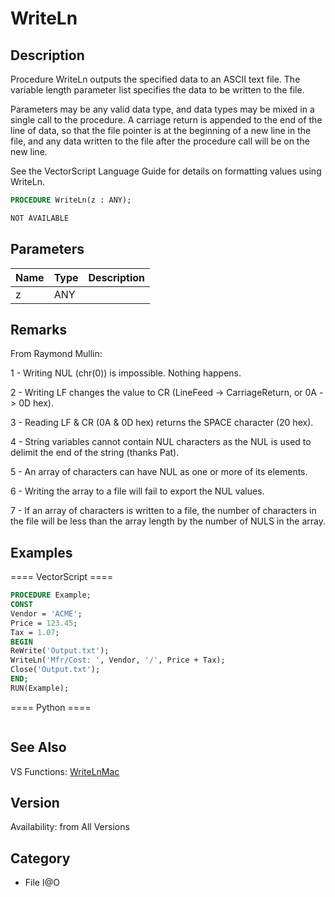 # WriteLn

## Description
Procedure WriteLn outputs the specified data to an ASCII text file. The variable length parameter list specifies the data to be written to the file. 

Parameters may be any valid data type, and data types may be mixed in a single call to the procedure. A carriage return is appended to the end of the line of data, so that the file pointer is at the beginning of a new line in the file, and any data written to the file after the procedure call will be on the new line.

See the VectorScript Language Guide for details on formatting values using WriteLn.

```pascal
PROCEDURE WriteLn(z : ANY);
```

```python
NOT AVAILABLE
```

## Parameters
|Name|Type|Description|
|---|---|---|
|z|ANY|   |

## Remarks
From Raymond Mullin:

1 - Writing NUL (chr(0)) is impossible. Nothing happens.

2 - Writing LF changes the value to CR (LineFeed -&gt; CarriageReturn, or 0A -&gt; 0D hex). 

3 - Reading LF &amp; CR (0A &amp; 0D hex) returns the SPACE character (20 hex).

4 - String variables cannot contain NUL characters as the NUL is used to delimit the end of the string (thanks Pat).

5 - An array of characters can have NUL as one or more of its elements.

6 - Writing the array to a file will fail to export the NUL values. 

7 - If an array of characters is written to a file, the number of characters in the file will be less than the array length by the number of NULS in the array.

## Examples
==== VectorScript ====
```pascal
PROCEDURE Example;
CONST
Vendor = 'ACME';
Price = 123.45;
Tax = 1.07;
BEGIN
ReWrite('Output.txt');
WriteLn('Mfr/Cost: ', Vendor, '/', Price + Tax);
Close('Output.txt');
END;
RUN(Example);
```
==== Python ====
```python

```

## See Also
VS Functions:
[WriteLnMac](WriteLnMac.md)

## Version
Availability: from All Versions

## Category
* File I@O

